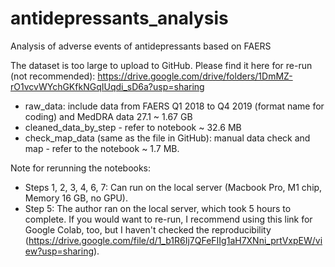 # antidepressants_analysis
Analysis of adverse events of antidepressants based on FAERS


The dataset is too large to upload to GitHub. Please find it here for re-run (not recommended): https://drive.google.com/drive/folders/1DmMZ-rO1vcvWYchGKfkNGqIUqdi_sD6a?usp=sharing

* raw_data: include data from FAERS Q1 2018 to Q4 2019 (format name for coding) and MedDRA data 27.1 ~ 1.67 GB
* cleaned_data_by_step - refer to notebook ~ 32.6 MB
* check_map_data (same as the file in GitHub): manual data check and map - refer to the notebook ~ 1.7 MB.

Note for rerunning the notebooks:

* Steps 1, 2, 3, 4, 6, 7: Can run on the local server (Macbook Pro, M1 chip, Memory 16 GB, no GPU).
* Step 5: The author ran on the local server, which took 5 hours to complete. If you would want to re-run, I recommend using this link for Google Colab, too, but I haven't checked the reproducibility (https://drive.google.com/file/d/1_b1R6Ij7QFeFIIg1aH7XNni_prtVxpEW/view?usp=sharing).
